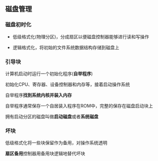 ## 磁盘管理

### 磁盘初时化

- 低级格式化(物理分区)，分成扇区以便磁盘控制器能够进行读和写操作

- 逻辑格式化，将初始的文件系统数据结构存储到磁盘上

### 引导块

计算机启动时运行一个初始化程序(**自举程序**)

初始化CPU、寄存器、设备控制器和内存等，接着启动操作系统

自举程序**找到系统内核并装入内存**

自举程序通常保存一个自居装入程序在ROM中，完整的保存在磁盘启动块上

拥有启动分区的磁盘叫做**启动磁盘**或者**系统磁盘**

### 坏块

低级格式化将一些块保留作为备用，对操作系统透明

**扇区备用**控制器用备用块逻辑地替代坏块

